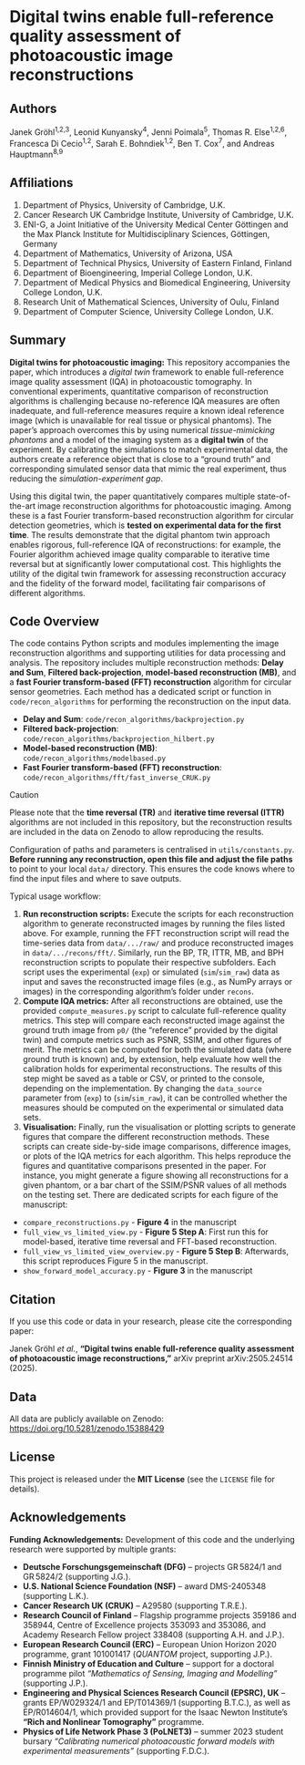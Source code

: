 # Digital twins enable full-reference quality assessment of photoacoustic image reconstructions

## Authors
Janek Gröhl<sup>1,2,3</sup>, 
Leonid Kunyansky<sup>4</sup>, 
Jenni Poimala<sup>5</sup>, 
Thomas R. Else<sup>1,2,6</sup>, 
Francesca Di Cecio<sup>1,2</sup>, 
Sarah E. Bohndiek<sup>1,2</sup>, 
Ben T. Cox<sup>7</sup>, and 
Andreas Hauptmann<sup>8,9</sup>

## Affiliations
1. Department of Physics, University of Cambridge, U.K.  
2. Cancer Research UK Cambridge Institute, University of Cambridge, U.K.  
3. ENI-G, a Joint Initiative of the University Medical Center Göttingen and the Max Planck Institute for Multidisciplinary Sciences, Göttingen, Germany
4. Department of Mathematics, University of Arizona, USA  
5. Department of Technical Physics, University of Eastern Finland, Finland  
6. Department of Bioengineering, Imperial College London, U.K.  
7. Department of Medical Physics and Biomedical Engineering, University College London, U.K.  
8. Research Unit of Mathematical Sciences, University of Oulu, Finland  
9. Department of Computer Science, University College London, U.K.  

## Summary
**Digital twins for photoacoustic imaging:** This repository accompanies the paper, which introduces a *digital twin* 
framework to enable full-reference image quality assessment (IQA) in photoacoustic tomography. In conventional 
experiments, quantitative comparison of reconstruction algorithms is challenging because no-reference IQA measures 
are often inadequate, and full-reference measures require a known ideal reference image (which is unavailable for 
real tissue or physical phantoms). The paper’s approach overcomes this by using numerical *tissue-mimicking phantoms* 
and a model of the imaging system as a **digital twin** of the experiment. By calibrating the simulations to match 
experimental data, the authors create a reference object that is close to a “ground truth” and corresponding 
simulated sensor data that mimic the real experiment, thus reducing the *simulation-experiment gap*.

Using this digital twin, the paper quantitatively compares multiple state-of-the-art image reconstruction algorithms 
for photoacoustic imaging. Among these is a fast Fourier transform-based reconstruction algorithm for circular 
detection geometries, which is **tested on experimental data for the first time**. The results demonstrate that 
the digital phantom twin approach enables rigorous, full-reference IQA of reconstructions: for example, the Fourier 
algorithm achieved image quality comparable to iterative time reversal but at significantly lower computational cost. 
This highlights the utility of the digital twin framework for assessing reconstruction accuracy and the fidelity of 
the forward model, facilitating fair comparisons of different algorithms.

## Code Overview
The code contains Python scripts and modules implementing the image reconstruction algorithms and supporting 
utilities for data processing and analysis. The repository includes multiple reconstruction methods:
**Delay and Sum**, **Filtered back-projection**, **model-based reconstruction (MB)**, and a **fast Fourier 
transform-based (FFT) reconstruction** algorithm for circular sensor geometries. Each method has a dedicated 
script or function in `code/recon_algorithms` for performing the reconstruction on the input data.

- **Delay and Sum**: `code/recon_algorithms/backprojection.py`
- **Filtered back-projection**: `code/recon_algorithms/backprojection_hilbert.py`
- **Model-based reconstruction (MB)**: `code/recon_algorithms/modelbased.py`
- **Fast Fourier transform-based (FFT) reconstruction**: `code/recon_algorithms/fft/fast_inverse_CRUK.py`

> [!CAUTION]
> Please note that the **time reversal (TR)** and **iterative time reversal (ITTR)** algorithms are not included in this repository, but the reconstruction results are included in the data on Zenodo to allow reproducing the results.

Configuration of paths and parameters is centralised in `utils/constants.py`. **Before running any reconstruction, open this file and adjust the file paths** to point to your local `data/` directory. This ensures the code knows where to find the input files and where to save outputs.

Typical usage workflow:
1. **Run reconstruction scripts:** Execute the scripts for each reconstruction algorithm to generate reconstructed images by running the files listed above. For example, running the FFT reconstruction script will read the time-series data from `data/.../raw/` and produce reconstructed images in `data/.../recons/fft/`. Similarly, run the BP, TR, ITTR, MB, and BPH reconstruction scripts to populate their respective subfolders. Each script uses the experimental (`exp`) or simulated (`sim`/`sim_raw`) data as input and saves the reconstructed image files (e.g., as NumPy arrays or images) in the corresponding algorithm’s folder under `recons`.
2. **Compute IQA metrics:** After all reconstructions are obtained, use the provided `compute_measures.py` script to calculate full-reference quality metrics. This step will compare each reconstructed image against the ground truth image from `p0/` (the “reference” provided by the digital twin) and compute metrics such as PSNR, SSIM, and other figures of merit. The metrics can be computed for both the simulated data (where ground truth is known) and, by extension, help evaluate how well the calibration holds for experimental reconstructions. The results of this step might be saved as a table or CSV, or printed to the console, depending on the implementation. By changing the `data_source` parameter from (`exp`) to (`sim`/`sim_raw`), it can be controlled whether the measures should be computed on the experimental or simulated data sets.
3. **Visualisation:** Finally, run the visualisation or plotting scripts to generate figures that compare the different reconstruction methods. These scripts can create side-by-side image comparisons, difference images, or plots of the IQA metrics for each algorithm. This helps reproduce the figures and quantitative comparisons presented in the paper. For instance, you might generate a figure showing all reconstructions for a given phantom, or a bar chart of the SSIM/PSNR values of all methods on the testing set. There are dedicated scripts for each figure of the manuscript:

- `compare_reconstructions.py` - **Figure 4** in the manuscript
- `full_view_vs_limited_view.py` - **Figure 5 Step A**: First run this for model-based, iterative time reversal and FFT-based reconstruction.
- `full_view_vs_limited_view_overview.py` - **Figure 5 Step B**: Afterwards, this script reproduces Figure 5 in the manuscript.
- `show_forward_model_accuracy.py` - **Figure 3** in the manuscript

## Citation
If you use this code or data in your research, please cite the corresponding paper:

Janek Gröhl *et al.*, **“Digital twins enable full-reference quality assessment of photoacoustic image reconstructions,”** arXiv preprint arXiv:2505.24514 (2025).

## Data
All data are publicly available on Zenodo: https://doi.org/10.5281/zenodo.15388429

## License
This project is released under the **MIT License** (see the `LICENSE` file for details).

## Acknowledgements

**Funding Acknowledgements:** Development of this code and the underlying research were supported by multiple grants:
- **Deutsche Forschungsgemeinschaft (DFG)** – projects GR 5824/1 and GR 5824/2 (supporting J.G.).  
- **U.S. National Science Foundation (NSF)** – award DMS-2405348 (supporting L.K.).  
- **Cancer Research UK (CRUK)** – A29580 (supporting T.R.E.).  
- **Research Council of Finland** – Flagship programme projects 359186 and 358944, Centre of Excellence projects 353093 and 353086, and Academy Research Fellow project 338408 (supporting A.H. and J.P.).  
- **European Research Council (ERC)** – European Union Horizon 2020 programme, grant 101001417 (*QUANTOM* project, supporting J.P.).  
- **Finnish Ministry of Education and Culture** – support for a doctoral programme pilot *“Mathematics of Sensing, Imaging and Modelling”* (supporting J.P.).  
- **Engineering and Physical Sciences Research Council (EPSRC), UK** – grants EP/W029324/1 and EP/T014369/1 (supporting B.T.C.), as well as EP/R014604/1, which provided support for the Isaac Newton Institute’s **“Rich and Nonlinear Tomography”** programme.
- **Physics of Life Network Phase 3 (PoLNET3)** – summer 2023 student bursary *“Calibrating numerical photoacoustic forward models with experimental measurements”* (supporting F.D.C.).
